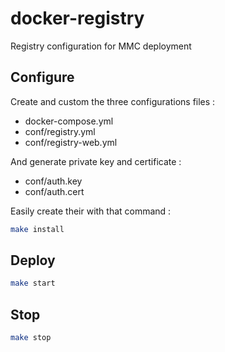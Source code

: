 # docker-registry
Registry configuration for MMC deployment

## Configure
Create and custom the three configurations files :
* docker-compose.yml
* conf/registry.yml
* conf/registry-web.yml

And generate private key and certificate :
* conf/auth.key
* conf/auth.cert

Easily create their with that command :
```sh
make install
```

## Deploy
```sh
make start
```

## Stop
```sh
make stop
```

